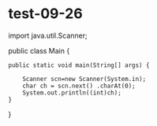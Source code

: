 # test-09-26

import java.util.Scanner;

public class Main {

    public static void main(String[] args) {

        Scanner scn=new Scanner(System.in);
        char ch = scn.next() .charAt(0);
        System.out.println((int)ch);
    }


}
